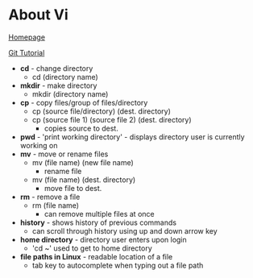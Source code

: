 # About Vi

[Homepage](/README.md)

[Git Tutorial](/section3.md)

* **cd** - change directory
   * cd (directory name)
* **mkdir** - make directory
   * mkdir (directory name)
* **cp** - copy files/group of files/directory
   * cp (source file/directory) (dest. directory)
   * cp (source file 1) (source file 2) (dest. directory)
      * copies source to dest.
* **pwd** - 'print working directory' - displays directory user is currently working on
* **mv** - move or rename files
  * mv (file name) (new file name)
     * rename file
  * mv (file name) (dest. directory)
     * move file to dest.
* **rm** - remove a file
   * rm (file name)
      * can remove multiple files at once
* **history** - shows history of previous commands
   * can scroll through history using up and down arrow key
* **home directory** - directory user enters upon login
   * 'cd ~' used to get to home directory
* **file paths in Linux** - readable location of a file
   * tab key to autocomplete when typing out a file path
